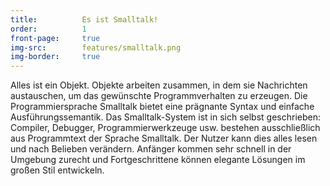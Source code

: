 ```yaml
---
title:          Es ist Smalltalk!
order:          1
front-page:     true
img-src:        features/smalltalk.png
img-border:     true
---
```

Alles ist ein Objekt. Objekte arbeiten zusammen, in dem sie Nachrichten austauschen, um das gewünschte Programmverhalten zu erzeugen. Die Programmiersprache Smalltalk bietet eine prägnante Syntax und einfache Ausführungssemantik. Das Smalltalk-System ist in sich selbst geschrieben: Compiler, Debugger, Programmierwerkzeuge usw. bestehen ausschließlich aus Programmtext der Sprache Smalltalk. Der Nutzer kann dies alles lesen und nach Belieben verändern. Anfänger kommen sehr schnell in der Umgebung zurecht und Fortgeschrittene können elegante Lösungen im großen Stil entwickeln.
